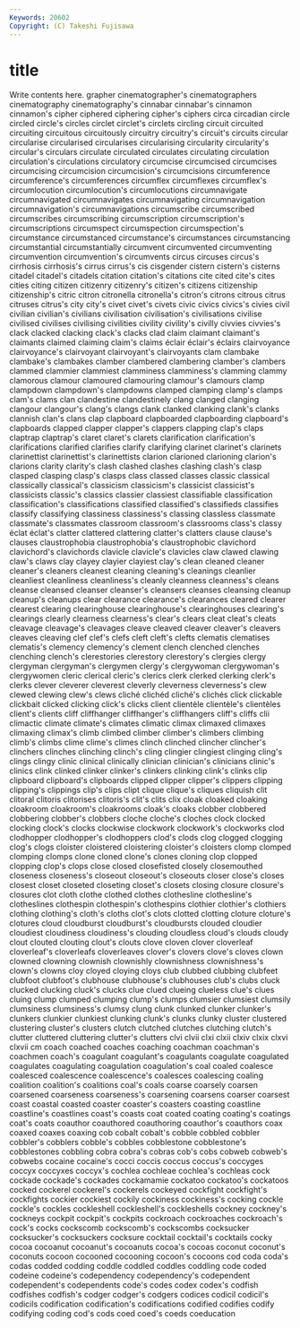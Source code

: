 ```yaml
---
Keywords: 20602 
Copyright: (C) Takeshi Fujisawa
---
```


# title

Write contents here.
grapher
cinematographer's cinematographers cinematography cinematography's cinnabar cinnabar's cinnamon cinnamon's cipher ciphered
ciphering cipher's ciphers circa circadian circle circled circle's circles circlet
circlet's circlets circling circuit circuited circuiting circuitous circuitously circuitry circuitry's
circuit's circuits circular circularise circularised circularises circularising circularity circularity's circular's
circulars circulate circulated circulates circulating circulation circulation's circulations circulatory circumcise
circumcised circumcises circumcising circumcision circumcision's circumcisions circumference circumference's circumferences circumflex
circumflexes circumflex's circumlocution circumlocution's circumlocutions circumnavigate circumnavigated circumnavigates circumnavigating circumnavigation
circumnavigation's circumnavigations circumscribe circumscribed circumscribes circumscribing circumscription circumscription's circumscriptions circumspect
circumspection circumspection's circumstance circumstanced circumstance's circumstances circumstancing circumstantial circumstantially circumvent
circumvented circumventing circumvention circumvention's circumvents circus circuses circus's cirrhosis cirrhosis's
cirrus cirrus's cis cisgender cistern cistern's cisterns citadel citadel's citadels
citation citation's citations cite cited cite's cites cities citing citizen
citizenry citizenry's citizen's citizens citizenship citizenship's citric citron citronella citronella's
citron's citrons citrous citrus citruses citrus's city city's civet civet's
civets civic civics civics's civies civil civilian civilian's civilians civilisation
civilisation's civilisations civilise civilised civilises civilising civilities civility civility's civilly
civvies civvies's clack clacked clacking clack's clacks clad claim claimant
claimant's claimants claimed claiming claim's claims éclair éclair's éclairs clairvoyance
clairvoyance's clairvoyant clairvoyant's clairvoyants clam clambake clambake's clambakes clamber clambered
clambering clamber's clambers clammed clammier clammiest clamminess clamminess's clamming clammy
clamorous clamour clamoured clamouring clamour's clamours clamp clampdown clampdown's clampdowns
clamped clamping clamp's clamps clam's clams clan clandestine clandestinely clang
clanged clanging clangour clangour's clang's clangs clank clanked clanking clank's
clanks clannish clan's clans clap clapboard clapboarded clapboarding clapboard's clapboards
clapped clapper clapper's clappers clapping clap's claps claptrap claptrap's claret
claret's clarets clarification clarification's clarifications clarified clarifies clarify clarifying clarinet
clarinet's clarinets clarinettist clarinettist's clarinettists clarion clarioned clarioning clarion's clarions
clarity clarity's clash clashed clashes clashing clash's clasp clasped clasping
clasp's clasps class classed classes classic classical classically classical's classicism
classicism's classicist classicist's classicists classic's classics classier classiest classifiable classification
classification's classifications classified classified's classifieds classifies classify classifying classiness classiness's
classing classless classmate classmate's classmates classroom classroom's classrooms class's classy
éclat éclat's clatter clattered clattering clatter's clatters clause clause's clauses
claustrophobia claustrophobia's claustrophobic clavichord clavichord's clavichords clavicle clavicle's clavicles claw
clawed clawing claw's claws clay clayey clayier clayiest clay's clean
cleaned cleaner cleaner's cleaners cleanest cleaning cleaning's cleanings cleanlier cleanliest
cleanliness cleanliness's cleanly cleanness cleanness's cleans cleanse cleansed cleanser cleanser's
cleansers cleanses cleansing cleanup cleanup's cleanups clear clearance clearance's clearances
cleared clearer clearest clearing clearinghouse clearinghouse's clearinghouses clearing's clearings clearly
clearness clearness's clear's clears cleat cleat's cleats cleavage cleavage's cleavages
cleave cleaved cleaver cleaver's cleavers cleaves cleaving clef clef's clefs
cleft cleft's clefts clematis clematises clematis's clemency clemency's clement clench
clenched clenches clenching clench's clerestories clerestory clerestory's clergies clergy clergyman
clergyman's clergymen clergy's clergywoman clergywoman's clergywomen cleric clerical cleric's clerics
clerk clerked clerking clerk's clerks clever cleverer cleverest cleverly cleverness
cleverness's clew clewed clewing clew's clews cliché clichéd cliché's clichés
click clickable clickbait clicked clicking click's clicks client clientèle clientèle's
clientèles client's clients cliff cliffhanger cliffhanger's cliffhangers cliff's cliffs clii
climactic climate climate's climates climatic climax climaxed climaxes climaxing climax's
climb climbed climber climber's climbers climbing climb's climbs clime clime's
climes clinch clinched clincher clincher's clinchers clinches clinching clinch's cling
clingier clingiest clinging cling's clings clingy clinic clinical clinically clinician
clinician's clinicians clinic's clinics clink clinked clinker clinker's clinkers clinking
clink's clinks clip clipboard clipboard's clipboards clipped clipper clipper's clippers
clipping clipping's clippings clip's clips clipt clique clique's cliques cliquish
clit clitoral clitoris clitorises clitoris's clit's clits clix cloak cloaked
cloaking cloakroom cloakroom's cloakrooms cloak's cloaks clobber clobbered clobbering clobber's
clobbers cloche cloche's cloches clock clocked clocking clock's clocks clockwise
clockwork clockwork's clockworks clod clodhopper clodhopper's clodhoppers clod's clods clog
clogged clogging clog's clogs cloister cloistered cloistering cloister's cloisters clomp
clomped clomping clomps clone cloned clone's clones cloning clop clopped
clopping clop's clops close closed closefisted closely closemouthed closeness closeness's
closeout closeout's closeouts closer close's closes closest closet closeted closeting
closet's closets closing closure closure's closures clot cloth clothe clothed
clothes clothesline clothesline's clotheslines clothespin clothespin's clothespins clothier clothier's clothiers
clothing clothing's cloth's cloths clot's clots clotted clotting cloture cloture's
clotures cloud cloudburst cloudburst's cloudbursts clouded cloudier cloudiest cloudiness cloudiness's
clouding cloudless cloud's clouds cloudy clout clouted clouting clout's clouts
clove cloven clover cloverleaf cloverleaf's cloverleafs cloverleaves clover's clovers clove's
cloves clown clowned clowning clownish clownishly clownishness clownishness's clown's clowns
cloy cloyed cloying cloys club clubbed clubbing clubfeet clubfoot clubfoot's
clubhouse clubhouse's clubhouses club's clubs cluck clucked clucking cluck's clucks
clue clued clueing clueless clue's clues cluing clump clumped clumping
clump's clumps clumsier clumsiest clumsily clumsiness clumsiness's clumsy clung clunk
clunked clunker clunker's clunkers clunkier clunkiest clunking clunk's clunks clunky
cluster clustered clustering cluster's clusters clutch clutched clutches clutching clutch's
clutter cluttered cluttering clutter's clutters clvi clvii clxi clxii clxiv
clxix clxvi clxvii cm coach coached coaches coaching coachman coachman's
coachmen coach's coagulant coagulant's coagulants coagulate coagulated coagulates coagulating coagulation
coagulation's coal coaled coalesce coalesced coalescence coalescence's coalesces coalescing coaling
coalition coalition's coalitions coal's coals coarse coarsely coarsen coarsened coarseness
coarseness's coarsening coarsens coarser coarsest coast coastal coasted coaster coaster's
coasters coasting coastline coastline's coastlines coast's coasts coat coated coating
coating's coatings coat's coats coauthor coauthored coauthoring coauthor's coauthors coax
coaxed coaxes coaxing cob cobalt cobalt's cobble cobbled cobbler cobbler's
cobblers cobble's cobbles cobblestone cobblestone's cobblestones cobbling cobra cobra's cobras
cob's cobs cobweb cobweb's cobwebs cocaine cocaine's cocci coccis coccus
coccus's coccyges coccyx coccyxes coccyx's cochlea cochleae cochlea's cochleas cock
cockade cockade's cockades cockamamie cockatoo cockatoo's cockatoos cocked cockerel cockerel's
cockerels cockeyed cockfight cockfight's cockfights cockier cockiest cockily cockiness cockiness's
cocking cockle cockle's cockles cockleshell cockleshell's cockleshells cockney cockney's cockneys
cockpit cockpit's cockpits cockroach cockroaches cockroach's cock's cocks cockscomb cockscomb's
cockscombs cocksucker cocksucker's cocksuckers cocksure cocktail cocktail's cocktails cocky cocoa
cocoanut cocoanut's cocoanuts cocoa's cocoas coconut coconut's coconuts cocoon cocooned
cocooning cocoon's cocoons cod coda coda's codas codded codding coddle
coddled coddles coddling code coded codeine codeine's codependency codependency's codependent
codependent's codependents code's codes codex codex's codfish codfishes codfish's codger
codger's codgers codices codicil codicil's codicils codification codification's codifications codified
codifies codify codifying coding cod's cods coed coed's coeds coeducation

